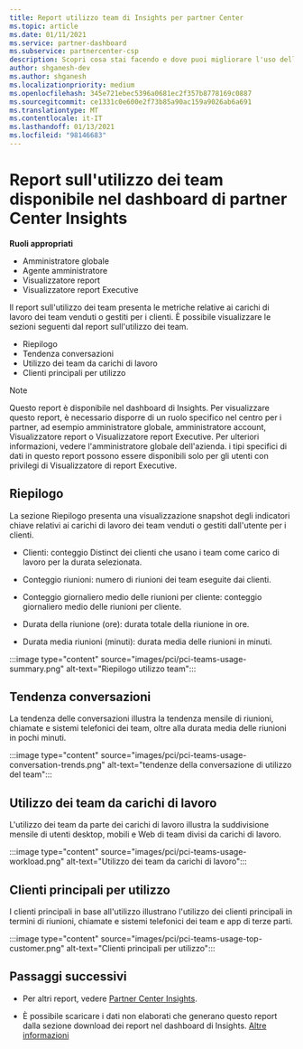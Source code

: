 ```yaml
---
title: Report utilizzo team di Insights per partner Center
ms.topic: article
ms.date: 01/11/2021
ms.service: partner-dashboard
ms.subservice: partnercenter-csp
description: Scopri cosa stai facendo e dove puoi migliorare l'uso delle sottoscrizioni dei team che Vendi o Gestisci per i tuoi clienti.
author: shganesh-dev
ms.author: shganesh
ms.localizationpriority: medium
ms.openlocfilehash: 345e721ebec5396a0681ec2f357b8778169c0887
ms.sourcegitcommit: ce1331c0e600e2f73b85a90ac159a9026ab6a691
ms.translationtype: MT
ms.contentlocale: it-IT
ms.lasthandoff: 01/13/2021
ms.locfileid: "98146683"
---
```

# <a name="teams-usage-report-available-from-the-partner-center-insights-dashboard"></a>Report sull'utilizzo dei team disponibile nel dashboard di partner Center Insights

**Ruoli appropriati**
- Amministratore globale
- Agente amministratore
- Visualizzatore report
- Visualizzatore report Executive

Il report sull'utilizzo dei team presenta le metriche relative ai carichi di lavoro dei team venduti o gestiti per i clienti. È possibile visualizzare le sezioni seguenti dal report sull'utilizzo dei team.

- Riepilogo
- Tendenza conversazioni
- Utilizzo dei team da carichi di lavoro
- Clienti principali per utilizzo

 > [!NOTE]
 > Questo report è disponibile nel dashboard di Insights. Per visualizzare questo report, è necessario disporre di un ruolo specifico nel centro per i partner, ad esempio amministratore globale, amministratore account, Visualizzatore report o Visualizzatore report Executive. Per ulteriori informazioni, vedere l'amministratore globale dell'azienda. i tipi specifici di dati in questo report possono essere disponibili solo per gli utenti con privilegi di Visualizzatore di report Executive.

## <a name="summary"></a>Riepilogo

La sezione Riepilogo presenta una visualizzazione snapshot degli indicatori chiave relativi ai carichi di lavoro dei team venduti o gestiti dall'utente per i clienti.  

- Clienti: conteggio Distinct dei clienti che usano i team come carico di lavoro per la durata selezionata.

- Conteggio riunioni: numero di riunioni dei team eseguite dai clienti.

- Conteggio giornaliero medio delle riunioni per cliente: conteggio giornaliero medio delle riunioni per cliente. 

- Durata della riunione (ore): durata totale della riunione in ore. 

- Durata media riunioni (minuti): durata media delle riunioni in minuti. 

:::image type="content" source="images/pci/pci-teams-usage-summary.png" alt-text="Riepilogo utilizzo team":::

## <a name="conversations-trend"></a>Tendenza conversazioni

La tendenza delle conversazioni illustra la tendenza mensile di riunioni, chiamate e sistemi telefonici dei team, oltre alla durata media delle riunioni in pochi minuti.

:::image type="content" source="images/pci/pci-teams-usage-conversation-trends.png" alt-text="tendenze della conversazione di utilizzo del team":::

## <a name="teams-usage-by-workloads"></a>Utilizzo dei team da carichi di lavoro

L'utilizzo dei team da parte dei carichi di lavoro illustra la suddivisione mensile di utenti desktop, mobili e Web di team divisi da carichi di lavoro.

:::image type="content" source="images/pci/pci-teams-usage-workload.png" alt-text="Utilizzo dei team da carichi di lavoro":::

## <a name="top-customers-by-usage"></a>Clienti principali per utilizzo

I clienti principali in base all'utilizzo illustrano l'utilizzo dei clienti principali in termini di riunioni, chiamate e sistemi telefonici dei team e app di terze parti.

:::image type="content" source="images/pci/pci-teams-usage-top-customer.png" alt-text="Clienti principali per utilizzo":::

## <a name="next-steps"></a>Passaggi successivi

- Per altri report, vedere [Partner Center Insights](partner-center-insights.md).

- È possibile scaricare i dati non elaborati che generano questo report dalla sezione download dei report nel dashboard di Insights. [Altre informazioni](pci-download-reports.md) 
